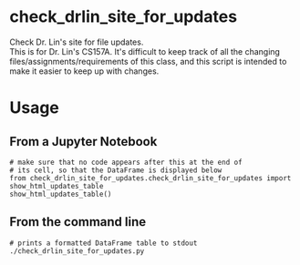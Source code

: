 # check_drlin_site_for_updates
Check Dr. Lin's site for file updates.  
This is for Dr. Lin's CS157A. It's difficult to keep track of all the changing files/assignments/requirements of this class, and this script is intended to make it easier to keep up with changes.

# Usage

## From a Jupyter Notebook

    # make sure that no code appears after this at the end of
    # its cell, so that the DataFrame is displayed below
    from check_drlin_site_for_updates.check_drlin_site_for_updates import show_html_updates_table
    show_html_updates_table()

## From the command line

    # prints a formatted DataFrame table to stdout
    ./check_drlin_site_for_updates.py
